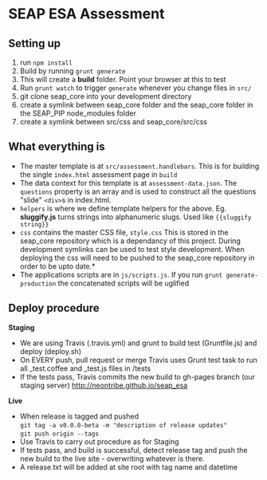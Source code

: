 # SEAP ESA Assessment

## Setting up

1. run `npm install`
2. Build by running `grunt generate`
3. This will create a **build** folder. Point your browser at this to test
4. Run `grunt watch` to trigger `generate` whenever you change files in `src/`
5. git clone seap_core into your development directory
6. create a symlink between seap_core folder and the seap_core folder in the SEAP_PIP node_modules folder
7. create a symlink between src/css and seap_core/src/css
## What everything is

* The master template is at `src/assessment.handlebars`. This is for building the single `index.html` assessment page in `build`
* The data context for this template is at `assessment-data.json`. The `questions` property is an array and is used to construct all the questions "slide" `<div>`s in index.html.
* `helpers` is where we define template helpers for the above. Eg. **sluggify.js** turns strings into alphanumeric slugs. Used like `{{sluggify string}}`
* `css` contains the master CSS file, `style.css` This is stored in the seap_core repository which is a dependancy of this project. During development symlinks can be used to test style development. When deploying the css will need to be pushed to the seap_core repository in order to be upto date.*
* The applications scripts are in `js/scripts.js`. If you run `grunt generate-production` the concatenated scripts will be uglified

## Deploy procedure

__Staging__
* We are using Travis (.travis.yml) and grunt to build test (Gruntfile.js) and deploy (deploy.sh)
* On EVERY push, pull request or merge Travis uses Grunt test task to run all _test.coffee and _test.js files in /tests
* If the tests pass, Travis commits the new build to gh-pages branch (our staging server) http://neontribe.github.io/seap_esa

__Live__  
* When release is tagged and pushed  
`git tag -a v0.0.0-beta -m "description of release updates"`  
`git push origin --tags`  
* Use Travis to carry out procedure as for Staging
* If tests pass, and build is successful, detect release tag and push the new build to the live site - overwriting whatever is there.
* A release.txt will be added at site root with tag name and datetime
